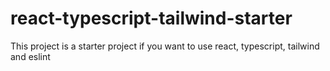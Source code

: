 # react-typescript-tailwind-starter
This project is a starter project if you want to use react, typescript, tailwind and eslint
